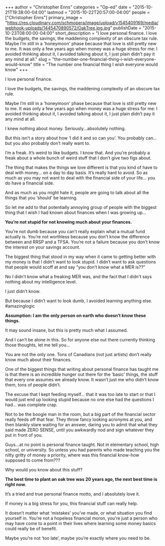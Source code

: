 +++
author = "Christopher Enns"
categories = "Op-ed"
date = "2015-10-21T19:38:00-04:00"
lastmod = "2015-10-22T20:57:00-04:00"
people = ["Christopher Enns"]
primary_image = "https://res.cloudinary.com/schmopera/image/upload/v1545409169/media/webhook-uploads/1445470890572/OakTree.jpg.jpg"
publishDate = "2015-10-23T08:00:00-04:00"
short_description = "I love personal finance. I love the budgets, the savings, the maddening complexity of an obscure tax rule. Maybe I’m still in a &#039;honeymoon&#039; phase because that love is still pretty new to me. It was only a few years ago when money was a huge stress for me: I avoided thinking about it, I avoided talking about it, I just plain didn’t pay it any mind at all."
slug = "the-number-one-financial-thing-i-wish-everyone-would-know"
title = "The number one financial thing I wish everyone would know"
+++

I love personal finance. 

I love the budgets, the savings, the maddening complexity of an obscure tax rule. 

Maybe I’m still in a 'honeymoon' phase because that love is still pretty new to me. It was only a few years ago when money was a huge stress for me: I avoided thinking about it, I avoided talking about it, I just plain didn’t pay it any mind at all. 

I knew nothing about money. Seriously...absolutely nothing. 

But this isn’t a story about how ‘I did it and so can you’. You probably can… but you also probably don’t really want to. 

I’m a freak. It’s weird to like budgets. I know that. And you’re probably a freak about a whole bunch of weird stuff that I don’t give two figs about.

The thing that makes the things we love different is that you kind of have to deal with money… on a day to day basis. It’s really hard to avoid. So as much as you may not want to deal with the financial side of your life… you do have a financial side.

And as much as you might hate it, people are going to talk about all the things that you ‘should’ be learning. 

So let me add to that potentially annoying group of people with the biggest thing that I wish I had known about finances when I was growing up… 

**You’re not stupid for not knowing much about your finances.** 

You’re not dumb because you can’t really explain what a mutual fund actually is. You’re not worthless because you don’t know the difference between and RRSP and a TFSA. You’re not a failure because you don’t know the interest on your savings account. 

The biggest thing that stood in my way when it came to getting better with my money is that I didn’t want to look stupid. I didn’t want to ask questions that people would scoff at and say “you don’t know what a MER is??”

No I didn’t know what a freaking MER was, and the fact that I didn't says nothing about my intelligence level. 

I just didn’t know. 

But because I didn’t want to look dumb, I avoided learning anything else. #amazinglogic

**Assumption: I am the only person on earth who doesn’t know these things.**

It may sound insane, but this is pretty much what I assumed. 

And I can’t be alone in this. So for anyone else out there currently thinking those thoughts, let me tell you… 

You are not the only one. Tons of Canadians (not just artists) don’t really know much about their finances. 

One of the biggest things that writing about personal finance has taught me is that there is an incredible hunger out there for the ‘basic’ things, the stuff that every one assumes we already know. It wasn’t just me who didn’t know them, tons of people didn’t.

The excuse that I kept feeding myself… that it was too late to start or that I would just end up looking stupid because no one else had the questions I had… was complete crap. 

Not to be the boogie man in the room, but a big part of the financial sector really feeds off that fear. They throw fancy looking acronyms at you, and then blankly stare waiting for an answer, daring you to admit that what they said made ZERO SENSE, until you awkwardly nod and sign whatever they put in front of you. 

Guys...at no point is personal finance taught. Not in elementary school, high school, or university. So unless you had parents who made teaching you the nitty gritty of money a priority, where was this financial know-how supposed to come from??? 

Why would you know about this stuff? 

**The best time to plant an oak tree was 20 years ago, the next best time is right now.**

It’s a tried and true personal finance motto, and I absolutely love it. 

If money is a big stress for you, this financial stuff can really help. 

It doesn’t matter what ‘mistakes’ you’ve made, or what situation you find yourself in. You’re not a hopeless financial moron, you’re just a person who may have come to a point in their lives where learning some money basics could really be of benefit. 

Maybe you’re not ‘too late’, maybe you’re exactly where you need to be. 
